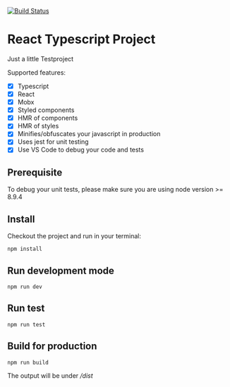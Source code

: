 [![Build Status](https://travis-ci.org/MrMicrosoft/react-typescript.svg?branch=master)](https://travis-ci.org/MrMicrosoft/react-typescript)

# React Typescript Project
Just a little Testproject

Supported features:
- [x] Typescript
- [x] React
- [x] Mobx
- [x] Styled components
- [x] HMR of components
- [x] HMR of styles
- [x] Minifies/obfuscates your javascript in production
- [x] Uses jest for unit testing
- [x] Use VS Code to debug your code and tests

## Prerequisite
To debug your unit tests, please make sure you are using node version >= 8.9.4

## Install
Checkout the project and run in your terminal:

```
npm install
```

## Run development mode
```
npm run dev
```

## Run test
```
npm run test
```

## Build for production
```
npm run build
```
The output will be under */dist*